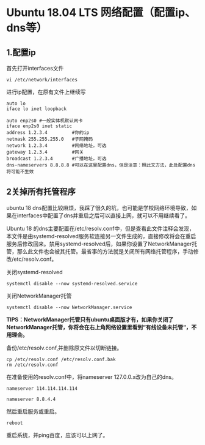 # Ubuntu 18.04 LTS 网络配置（配置ip、dns等）

## 1.配置ip

首先打开interfaces文件

```
vi /etc/network/interfaces
```

进行ip配置，在原有文件上继续写

```
auto lo                        
iface lo inet loopback         
                               
auto enp2s0 #一般实体机默认网卡                   
iface enp2s0 inet static       
address 1.2.3.4 		#你的ip         
netmask 255.255.255.0 	#子网掩码        
network 1.2.3.4  		#网络地址，可选       
gateway 1.2.3.4         #网关   
broadcast 1.2.3.4       #广播地址，可选
dns-nameservers 8.8.8.8 #可以在这里配置dns，但是注意：照此文方法，此处配置dns将可能不生效

```

## 2关掉所有托管程序

ubuntu 18 dns配置比较麻烦，我踩了很久的坑，也可能是学校网络环境导致，如果在interfaces中配置了dns并重启之后可以直接上网，就可以不用继续看了。

Ubuntu 18 的dns主要配置在/etc/resolv.conf中，但是查看此文件注释会发现，本文件是由systemd-resolved服务软连接另一文件生成的，直接修改将会在重启服务后修改回来。禁用systemd-resolved后，如果你设置了NetworkManager托管，那么此文件也会被其托管。最省事的方法就是关闭所有网络托管程序，手动修改/etc/resolv.conf。

关闭systemd-resolved

```
systemctl disable --now systemd-resolved.service
```

关闭NetworkManager托管

```
systemctl disable --now NetworkManager.service
```

**TIPS：NetworkManager托管只有ubuntu桌面版才有，如果你关闭了NetworkManager托管，你将会在右上角网络设置里看到“有线设备未托管“，不用理会。**

备份/etc/resolv.conf,并删除原文件以切断链接。

```
cp /etc/resolv.conf /etc/resolv.conf.bak
rm /etc/resolv.conf
```

在准备使用的resolv.conf中，将nameserver 127.0.0.x改为自己的dns。

```
nameserver 114.114.114.114

nameserver 8.8.4.4
```

然后重启服务或重启。

```
reboot
```



重启系统，并ping百度，应该可以上网了。

